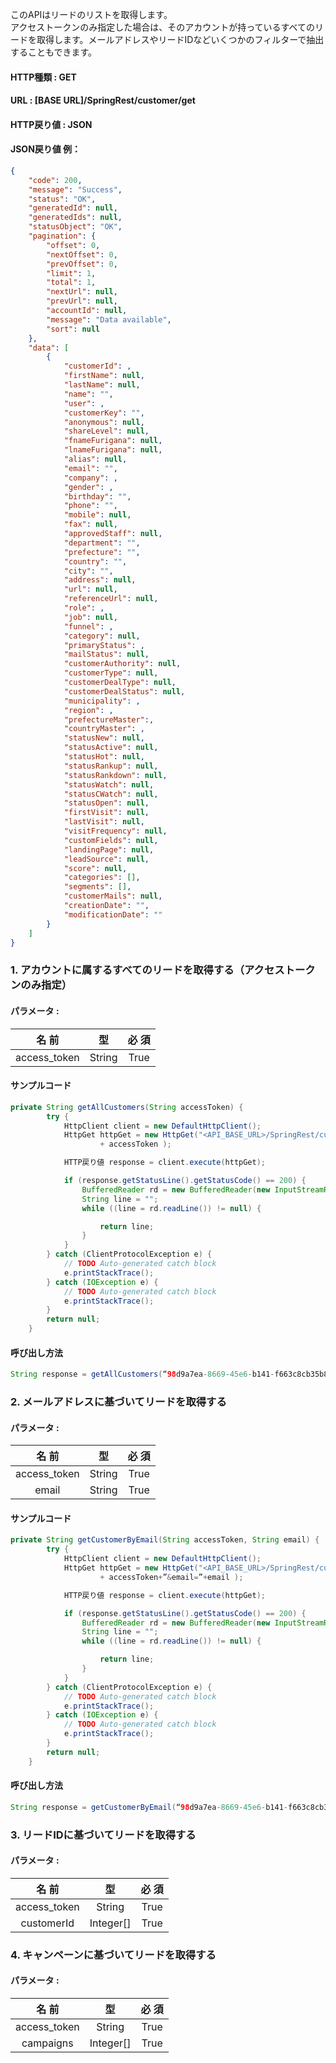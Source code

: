﻿このAPIはリードのリストを取得します。  
アクセストークンのみ指定した場合は、そのアカウントが持っているすべてのリードを取得します。メールアドレスやリードIDなどいくつかのフィルターで抽出することもできます。  

#### HTTP種類 : GET  
#### URL : [BASE URL]/SpringRest/customer/get  
#### HTTP戻り値 : JSON

#### JSON戻り値 例：
```json
{
    "code": 200,
    "message": "Success",
    "status": "OK",
    "generatedId": null,
    "generatedIds": null,
    "statusObject": "OK",
    "pagination": {
        "offset": 0,
        "nextOffset": 0,
        "prevOffset": 0,
        "limit": 1,
        "total": 1,
        "nextUrl": null,
        "prevUrl": null,
        "accountId": null,
        "message": "Data available",
        "sort": null
    },
    "data": [
        {
            "customerId": ,
            "firstName": null,
            "lastName": null,
            "name": "",
            "user": ,
            "customerKey": "",
            "anonymous": null,
            "shareLevel": null,
            "fnameFurigana": null,
            "lnameFurigana": null,
            "alias": null,
            "email": "",
            "company": ,
            "gender": ,
            "birthday": "",
            "phone": "",
            "mobile": null,
            "fax": null,
            "approvedStaff": null,
            "department": "",
            "prefecture": "",
            "country": "",
            "city": "",
            "address": null,
            "url": null,
            "referenceUrl": null,
            "role": ,
            "job": null,
            "funnel": ,
            "category": null,
            "primaryStatus": ,
            "mailStatus": null,
            "customerAuthority": null,
            "customerType": null,
            "customerDealType": null,
            "customerDealStatus": null,
            "municipality": ,
            "region": ,
            "prefectureMaster":,
            "countryMaster": ,
            "statusNew": null,
            "statusActive": null,
            "statusHot": null,
            "statusRankup": null,
            "statusRankdown": null,
            "statusWatch": null,
            "statusCWatch": null,
            "statusOpen": null,
            "firstVisit": null,
            "lastVisit": null,
            "visitFrequency": null,
            "customFields": null,
            "landingPage": null,
            "leadSource": null,
            "score": null,
            "categories": [],
            "segments": [],
            "customerMails": null,
            "creationDate": "",
            "modificationDate": ""
        }
    ]
}
```


### 1. アカウントに属するすべてのリードを取得する（アクセストークンのみ指定）  

#### パラメータ : 
| 名 前 |	型	| 必 須 | 
|:----:|:---:|:---:|
|access_token	|String	|True|

#### サンプルコード
```java
private String getAllCustomers(String accessToken) {
		try {
			HttpClient client = new DefaultHttpClient();
			HttpGet httpGet = new HttpGet("<API_BASE_URL>/SpringRest/customer/get?access_token="
					+ accessToken );

			HTTP戻り値 response = client.execute(httpGet);

			if (response.getStatusLine().getStatusCode() == 200) {
				BufferedReader rd = new BufferedReader(new InputStreamReader(response.getEntity().getContent()));
				String line = "";
				while ((line = rd.readLine()) != null) {

					return line;
				}
			}
		} catch (ClientProtocolException e) {
			// TODO Auto-generated catch block
			e.printStackTrace();
		} catch (IOException e) {
			// TODO Auto-generated catch block
			e.printStackTrace();
		}
		return null;
	}
```

#### 呼び出し方法
```java
String response = getAllCustomers(“98d9a7ea-8669-45e6-b141-f663c8cb35b8”);
```

### 2. メールアドレスに基づいてリードを取得する  

#### パラメータ : 
| 名 前 |	型	| 必 須 | 
|:----:|:---:|:---:|
|access_token	|String	|True|
|email	|String	|True|  

#### サンプルコード
```java
private String getCustomerByEmail(String accessToken, String email) {
		try {
			HttpClient client = new DefaultHttpClient();
			HttpGet httpGet = new HttpGet("<API_BASE_URL>/SpringRest/customer/get?access_token="
					+ accessToken+”&email=”+email );

			HTTP戻り値 response = client.execute(httpGet);

			if (response.getStatusLine().getStatusCode() == 200) {
				BufferedReader rd = new BufferedReader(new InputStreamReader(response.getEntity().getContent()));
				String line = "";
				while ((line = rd.readLine()) != null) {

					return line;
				}
			}
		} catch (ClientProtocolException e) {
			// TODO Auto-generated catch block
			e.printStackTrace();
		} catch (IOException e) {
			// TODO Auto-generated catch block
			e.printStackTrace();
		}
		return null;
	}
```

#### 呼び出し方法
```java
String response = getCustomerByEmail(“98d9a7ea-8669-45e6-b141-f663c8cb35b8”, “abc@gmail.com”);
```  

### 3. リードIDに基づいてリードを取得する   

#### パラメータ : 
| 名 前 |	型	| 必 須 | 
|:----:|:---:|:---:|
|access_token	|String	|True|
|customerId	|Integer[]	|True|

### 4. キャンペーンに基づいてリードを取得する  

#### パラメータ : 

| 名 前 |	型	| 必 須 | 
|:----:|:---:|:---:|
|access_token	|String	|True|
|campaigns	|Integer[]	|True|